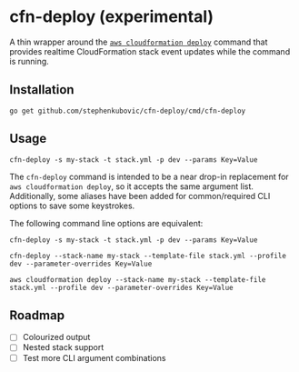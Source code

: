 # cfn-deploy (experimental)

A thin wrapper around the [`aws cloudformation deploy`][aws-cloudformation-deploy] command that provides realtime CloudFormation stack event updates while the command is running.

## Installation

```
go get github.com/stephenkubovic/cfn-deploy/cmd/cfn-deploy
```

## Usage

```
cfn-deploy -s my-stack -t stack.yml -p dev --params Key=Value
```

The `cfn-deploy` command is intended to be a near drop-in replacement for `aws cloudformation deploy`, so it accepts the same argument list. Additionally, some aliases have been added for common/required CLI options to save some keystrokes.

The following command line options are equivalent:
```
cfn-deploy -s my-stack -t stack.yml -p dev --params Key=Value

cfn-deploy --stack-name my-stack --template-file stack.yml --profile dev --parameter-overrides Key=Value

aws cloudformation deploy --stack-name my-stack --template-file stack.yml --profile dev --parameter-overrides Key=Value
```

## Roadmap

- [ ] Colourized output
- [ ] Nested stack support
- [ ] Test more CLI argument combinations

[aws-cloudformation-deploy]: https://docs.aws.amazon.com/cli/latest/reference/cloudformation/deploy/index.html
